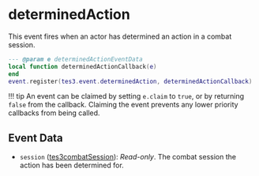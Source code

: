 # determinedAction
<div class="search_terms" style="display: none">determinedaction</div>

<!---
	This file is autogenerated. Do not edit this file manually. Your changes will be ignored.
	More information: https://github.com/MWSE/MWSE/tree/master/docs
-->

This event fires when an actor has determined an action in a combat session.

```lua
--- @param e determinedActionEventData
local function determinedActionCallback(e)
end
event.register(tes3.event.determinedAction, determinedActionCallback)
```

!!! tip
	An event can be claimed by setting `e.claim` to `true`, or by returning `false` from the callback. Claiming the event prevents any lower priority callbacks from being called.

## Event Data

* `session` ([tes3combatSession](../../types/tes3combatSession)): *Read-only*. The combat session the action has been determined for.

